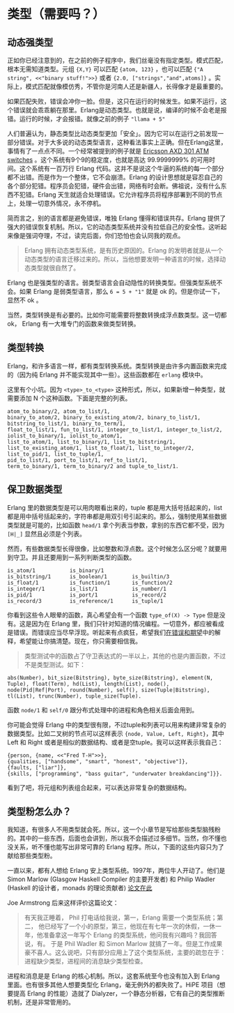 类型（需要吗？）
=======================

动态强类型
---------

正如你已经注意到的，在之前的例子程序中，我们丝毫没有指定类型。模式匹配，根本无需知道类型。元组 `{X,Y}` 可以匹配 `{atom, 123}` ，也可以匹配 `{"A string", <<"binary stuff!">>}` 或者 `{2.0, ["strings","and",atoms]}` 。实际上，模式匹配就像模仿秀，不管你是河南人还是新疆人，长得像才是最重要的。

如果匹配失败，错误会冲你一脸。但是，这只在运行的时候发生。如果不运行，这个错误就会乖乖躺在那里。Erlang是动态类型。也就是说，编译的时候不会老是报错。运行的时候，才会报错。就像之前的例子 `"llama + 5"`

人们普遍认为，静态类型比动态类型更加「安全」。因为它可以在运行之前发现一部分错误。对于大多说的动态类型语言，这种看法事实上正确。但在Erlang这里，事情有了一点点不同。一个经常被提到的例子就是 [Ericsson AXD 301 ATM switches](http://www.erlang.se/publications/Ulf_Wiger.pdf) 。这个系统有9个9的稳定度，也就是高达 99.9999999% 的可用时间。这个系统有一百万行 Erlang 代码。这并不是说这个牛逼的系统的每一个部分都不出错。而是作为一个整体，它不会崩溃。Erlang 的设计思想就是容忍自己的各个部分犯错。程序员会犯错，硬件会出错，网络有时会断。佛祖说，没有什么东西不犯错。Erlang 天生就适合处理错误。它允许程序员将程序部署到不同的节点上，处理一切意外情况，永不停机。

简而言之，别的语言都是避免错误，唯独 Erlang 懂得和错误共存。Erlang 提供了强大的错误恢复机制。所以，它的动态类型系统并没有拉低自己的安全性。这听起来像是强词夺理，不过，读完后面，你们恐怕也会认同我的观点。

> Erlang 拥有动态类型系统，是有历史原因的。Erlang 的发明者就是从一个动态类型的语言迁移过来的。所以，当他想要发明一种语言的时候，选择动态类型就很自然了。

Erlang 也是强类型的语言。弱类型语言会自动隐性的转换类型。但强类型系统不会。如果 Erlang 是弱类型语言，那么 `6 = 5 + "1"` 就是 ok 的。但是你试一下，显然不 ok 。

当然，类型转换是有必要的。比如你可能需要将整数转换成浮点数类型。这一切都ok， Erlang 有一大堆专门的函数来做类型转换。

类型转换
---------

Erlang，和许多语言一样，都有类型转换系统。类型转换是由许多内置函数来完成的（因为纯 Erlang 并不能实现其中一些）。这些函数都在 `erlang` 模块中。

这里有个小坑。因为 `<type>_to_<type>` 这种形式，所以，如果新增一种类型，就需要添加 N 个这种函数。下面是完整的列表。

```
atom_to_binary/2, atom_to_list/1, 
binary_to_atom/2, binary_to_existing_atom/2, binary_to_list/1, bitstring_to_list/1, binary_to_term/1, 
float_to_list/1, fun_to_list/1, integer_to_list/1, integer_to_list/2, 
iolist_to_binary/1, iolist_to_atom/1, 
list_to_atom/1, list_to_binary/1, list_to_bitstring/1, list_to_existing_atom/1, list_to_float/1, list_to_integer/2, list_to_pid/1, list_to_tuple/1, 
pid_to_list/1, port_to_list/1, ref_to_list/1, 
term_to_binary/1, term_to_binary/2 and tuple_to_list/1.
```

保卫数据类型
---------------

Erlang 里的数据类型是可以用肉眼看出来的，tuple 都是用大括号括起来的，list 都是用中括号括起来的，字符串都是用双引号引起来的。那么，强制使用某些数据类型就是可能的，比如函数 `head/1` 拿个列表当参数，拿别的东西它都不受，因为 `[H|_]` 显然且必须是个列表。

然而，有些数据类型长得很像，比如整数和浮点数。这个时候怎么区分呢？就要用到守卫。并且还要用到一系列判断类型的函数。

```
is_atom/1           is_binary/1
is_bitstring/1      is_boolean/1        is_builtin/3
is_float/1          is_function/1       is_function/2      
is_integer/1        is_list/1           is_number/1        
is_pid/1            is_port/1           is_record/2        
is_record/3         is_reference/1      is_tuple/1       
```

你看到这些令人眼晕的函数，真心希望会有一个函数 `type_of(X) -> Type` 但是没有。这是因为在 Erlang 里，我们只针对知道的情况编程。一切意外，都应被看成是错误。而错误应当尽早浮现。听起来有点疯狂，希望我们[在错误和期望](http://learnyousomeerlang.com/errors-and-exceptions)中的解释，希望能让你搞清楚。现在，你只需要相信我。

> 类型测试中的函数占了守卫表达式的一半以上，其他的也是内置函数，不过不是类型测试。如下：

```
abs(Number), bit_size(Bitstring), byte_size(Bitstring), element(N, Tuple), float(Term), hd(List), length(List), node(), node(Pid|Ref|Port), round(Number), self(), size(Tuple|Bitstring), tl(List), trunc(Number), tuple_size(Tuple).
```

函数 `node/1` 和 `self/0` 跟分布式处理中的进程和角色相关后面会用到。

你可能会觉得 Erlang 中的类型很有限，不过tuple和列表可以用来构建非常复杂的数据类型。比如二叉树的节点可以这样表示 `{node, Value, Left, Right}`，其中 Left 和 Right 或者是相似的数据结构、或者是空tuple。我可以这样表示我自己：

```
{person, {name, <<"Fred T-H">>},
{qualities, ["handsome", "smart", "honest", "objective"]},
{faults, ["liar"]},
{skills, ["programming", "bass guitar", "underwater breakdancing"]}}.
```

看到了吧，将元组和列表组合起来，可以表达非常复杂的数据结构。

类型粉怎么办？
---------

我知道，有很多人不用类型就会死。所以，这一个小章节是写给那些类型脑残粉的。其中的一些东西，后面也会讲到，所以我不会描述过多细节。当然，你不懂也没关系，听不懂也能写出非常可靠的 Erlang 程序。所以，下面的这些内容只为了献给那些类型粉。

一直以来，都有人想给 Erlang 安上类型系统。1997年，两位牛人开动了。他们是 Simon Marlow (Glasgow Haskell Compiler 的主要开发者) 和 Philip Wadler (Haskell 的设计者，monads 的理论贡献者) [论文在此](http://homepages.inf.ed.ac.uk/wadler/papers/erlang/erlang.pdf)

Joe Armstrong 后来这样评价这篇论文：

> 有天我正睡着， Phil 打电话给我说，第一，Erlang 需要一个类型系统；第二， 他已经写了一个小的原型，第三，他现在有七年一次的休假，一休一年，他准备拿这一年写个 Erlang 的类型系统，他问我有兴趣吗？我回答说，有。
> 于是 Phil Wadler 和 Simon Marlow 就搞了一年。但是工作成果豪不喜人。这么说吧，只有部分应用上了这个类型系统，主要的疏忽在于：进程缺少类型，进程间的消息缺少类型检查。

进程和消息是是 Erlang 的核心机制。所以，这套系统至今也没有加入到 Erlang 里面。也有很多其他人想要类型化 Erlang，毫无例外的都失败了。HiPE 项目（想要提高 Erlang 的性能）造就了 Dialyzer，一个静态分析器，它有自己的类型推断机制，还是非常管用的。

